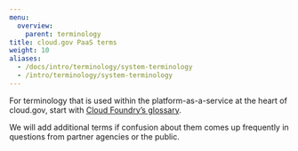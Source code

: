 ```yaml
---
menu:
  overview:
    parent: terminology
title: cloud.gov PaaS terms
weight: 10
aliases:
  - /docs/intro/terminology/system-terminology
  - /intro/terminology/system-terminology
---
```


For terminology that is used within the platform-as-a-service at the heart of cloud.gov, start with [Cloud Foundry’s glossary](http://docs.cloudfoundry.org/concepts/glossary.html).

We will add additional terms if confusion about them comes up frequently in questions from partner agencies or the public.
